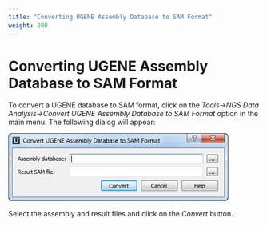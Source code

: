 ```yaml
---
title: "Converting UGENE Assembly Database to SAM Format"
weight: 200
---
```


# Converting UGENE Assembly Database to SAM Format

To convert a UGENE database to SAM format, click on the _Tools→NGS Data Analysis->Convert UGENE Assembly Database to SAM Format_ option in the main menu. The following dialog will appear:

![](/images/65930895/65930896.png)

Select the assembly and result files and click on the _Convert_ button.